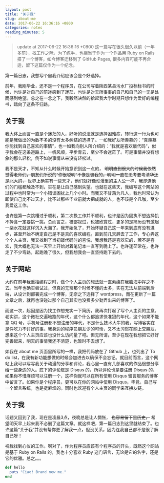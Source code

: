```yaml
---
layout: post
title: "关于我"
slug: about-me
date: 2017-06-22 16:36:16 +0800
categories: notes
reading_minutes: 5
---
```


> update at 2017-06-22 16:36:16 +0800
> 这一篇写在很久很久以前（一年多前），找工作之际，为了练手，也相当于作为一个作品用 Ruby on Rails 搭了一个博客，如今博客迁移到了 GitHub Pages, 很多内容可能不再合适，留下这篇仅作为一个纪念。

第一篇日志，我想写个自我介绍应该会是个好选择。  

前年，我刚毕业，还不是一个程序员，在公司写着陕西某县污水厂投标标书的时候，也许是对自己的前途感到了迷茫，也许是对无所事事的自己和自己的一无是处而感到绝望。总之在一念之下，我毅然决然的拾起我大学时期只想作为爱好的编程书，踏向了这条不归路。

## 关于我
我大体上而言一直是个迷茫的人，好听的说法就是选择困难症，转行这一行为也可能是我做出的为数不多的没有太多纠结的选择了。一如我好友所羡慕的：“真羡慕你能找到自己喜欢的事情”，也一如我向别人所介绍的：”我就是喜欢敲代码“，似乎我会在这条道路上，一帆风顺，平步青云，至少不会迷茫了。可是事情并没有想象的那么轻松，倒不如说事情从来没有轻松过。  

我不是天才，不知从什么时候开始意识到这一点的，
~~明明直到很大的时候我依然觉得老师们，朋友们所说的“你很聪明”不像是骗我的，明明一直在思考要考清华还是北大的，~~
世界上确实有一些天才，他们就好像动漫里的主人公一样，我却连他们的门槛都触及不到，实在是让自己感到失望。也就在这些天，我编写这个网站的过程中也时常为一个小错误困扰上几个小时。而我又不甘落为凡人，我也时常认为即使自己比不过天才，比不过那些毕业前就大把成就的人，也不该是个凡咖，至少我爱这工作。

也许是第一次跳槽过于顺利，第二次换工作并不顺利，也许是因为固执不想选择饥不择食一定要挑一挑，总而言之，被鄙视过，也被欣赏过，更多的是简历没有激起一朵水花就这样沉入大海了。我开始急了，开始怀疑自己这一年来到底有没有进步，甚至开始不确定自己是不是真的喜欢编程。直到前几天辞去了工作，专心弄这个个人主页，我又找到了当初敲代码时的喜悦，我想我还是喜欢它的，若不是喜欢，我大概也无法一天早上开始对着笔记本一直写到晚上了。也许迷茫常在，也许走了不少弯路，起跑晚了很久，但我想我会一直坚持跑下去的。

## 关于网站
大约在前年我重拾编程之时，做个个人主页的想法就一直萦绕在我脑海中挥之不去。当年也确实尝试过，但真的无奈那个时候不懂的太多，实在无法从前端到后端，从设计到部署完成一个博客，无奈之下选择了 wordpress，而在更新了一篇文章之后，就再也没碰过那个自己其实也没费多少劲弄出来的博客了。

而这一次，起因是因为找工作想充实一下简历，我再次打起了写个人主页的主意。老实讲，这个微社交遍地跑的年代，这个什么都追求快准狠的年代，这个如果不能拿 QQ 号，手机号注册都不想注册的年代，不是什么技术大牛的我，写博客实在是件吃力不讨好的事。我身边的程序员朋友少的可怜，又不太习惯在网上交朋友，想来这个个人主页应该也没什么访问量了吧。但无所谓，至少在现在我想把它好好完善起来，明天的事情我还不清楚，也暂时不去想了。

如我在 about me 页面里所写的一样，我把代码放在了 Github 上，也列出了 To do list，在我有新功能想做的时候会加进去以确保不会忘记。就目前而言，这个网站上我可以写写我关于动漫的分享和评论，我心里一直有几部喜欢的作品很想分享给一些身边的人。底下的评论框是 Disqus 的，所以评论也是要注册 Disqus 的，如果你不惜麻烦可以注册一个，这样你就可以在所有使用 Disqus 留言服务的博客中留言了。如果你是个程序员，更可以在你的网站中使用 Disqus，毕竟，自己写一个留言系统，也是挺麻烦的。同时也欢迎有个人主页的同学来互换友链。

## 关于我
话题又回到了我，现在是凌晨3点，夜晚总是让人惆怅，
~~也容易留下黑历史，~~
希望明天早上起来我不必删了这篇文章。就这样吧，第一篇日志到这里就结束了。也许这篇“关于我”并没有帮你更了解我一点，但没关系，因为连我自己都不是很了解自己呀！

祝我找到心仪的工作。啊对了，作为程序员应该有个程序员的开头，既然这个网站是基于 Ruby on Rails 的，我也十分喜欢 Ruby 这门语言，无论是它的名字，还是它的优雅。总之。。。

```ruby
def hello
  puts "Ciao! Brand new me."
end
```


